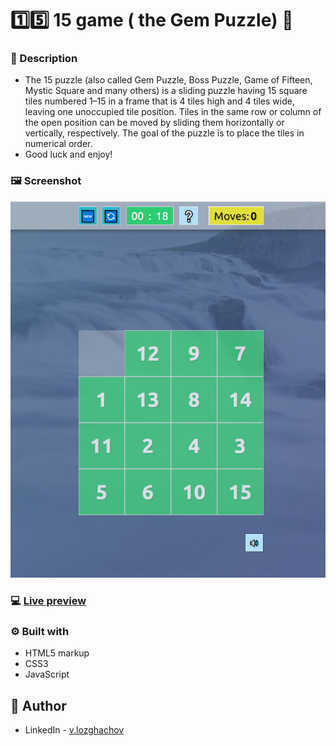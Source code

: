 # 1️⃣5️⃣ 15 game ( the Gem Puzzle) 🧩

### 📖 Description

- The 15 puzzle (also called Gem Puzzle, Boss Puzzle, Game of Fifteen, Mystic Square and many others) is a sliding
  puzzle having 15 square tiles numbered 1–15 in a frame that is 4 tiles high and 4 tiles wide, leaving one unoccupied
  tile position. Tiles in the same row or column of the open position can be moved by sliding them horizontally or
  vertically, respectively. The goal of the puzzle is to place the tiles in numerical order.
- Good luck and enjoy!

### 🖼 Screenshot

![](./game.png)

### 💻 [Live preview](https://the15gamepuzzle.netlify.app/)

### ⚙ Built with

- HTML5 markup
- CSS3
- JavaScript

## 👤 Author

- LinkedIn - [v.lozghachov](https://www.linkedin.com/in/valerii-lozghachov/)
